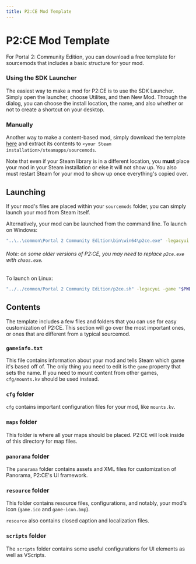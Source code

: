 ```yaml
---
title: P2:CE Mod Template
---
```


# P2:CE Mod Template
For Portal 2: Community Edition, you can download a free template for sourcemods that includes a basic structure for your mod.

### Using the SDK Launcher
The easiest way to make a mod for P2:CE is to use the SDK Launcher.
Simply open the launcher, choose Utilites, and then New Mod. Through the dialog, you can choose the install location, the name, and also whether or not to create a shortcut on your desktop.

### Manually
Another way to make a content-based mod, simply download the template [here](https://github.com/StrataSource/p2ce-mod-template) and extract its contents to `<your Steam installation>/steamapps/sourcemods`.

Note that even if your Steam library is in a different location, you **must** place your mod in your Steam installation or else it will not show up. You also must restart Steam for your mod to show up once everything's copied over.

## Launching
If your mod's files are placed within your `sourcemods` folder, you can simply launch your mod from Steam itself.

Alternatively, your mod can be launched from the command line.
To launch on Windows: 
```sh
"..\..\common\Portal 2 Community Edition\bin\win64\p2ce.exe" -legacyui -game "%cd%"
```
###### Note: on some older versions of P2:CE, you may need to replace `p2ce.exe` with `chaos.exe`.

To launch on Linux:
```sh
"../../common/Portal 2 Community Edition/p2ce.sh" -legacyui -game "$PWD"
```

## Contents
The template includes a few files and folders that you can use for easy customization of P2:CE. This section will go over the most important ones, or ones that are different from a typical sourcemod.

### `gameinfo.txt`
This file contains information about your mod and tells Steam which game it's based off of. The only thing you need to edit is the `game` property that sets the name. If you need to mount content from other games, `cfg/mounts.kv` should be used instead. 

### `cfg` folder
`cfg` contains important configuration files for your mod, like `mounts.kv`.

### `maps` folder
This folder is where all your maps should be placed. P2:CE will look inside of this directory for map files.

### `panorama` folder
The `panorama` folder contains assets and XML files for customization of Panorama, P2:CE's UI framework.

### `resource` folder
This folder contains resource files, configurations, and notably, your mod's icon (`game.ico` and `game-icon.bmp`).

`resource` also contains closed caption and localization files.

### `scripts` folder
The `scripts` folder contains some useful configurations for UI elements as well as VScripts.



